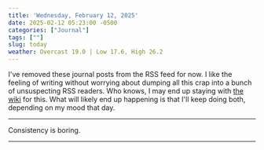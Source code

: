 ```yaml
---
title: 'Wednesday, February 12, 2025'
date: 2025-02-12 05:23:00 -0500
categories: ["Journal"]
tags: [""]
slug: today
weather: Overcast 19.0 | Low 17.6, High 26.2
---
```


I've removed these journal posts from the RSS feed for now. I like the feeling of writing without worrying about dumping all this crap into a bunch of unsuspecting RSS readers. Who knows, I may end up staying with [the wiki](https://rudimentarylathe.org) for this. What will likely end up happening is that I'll keep doing both, depending on my mood that day.

----

Consistency is boring.

----


